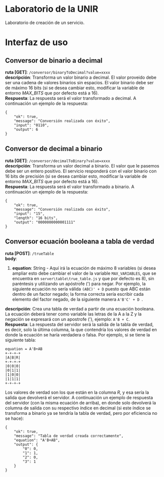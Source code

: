 # Laboratorio de la UNIR 
Laboratorio de creación de un servicio.

# Interfaz de uso  
## Conversor de binario a decimal  
**ruta [GET]**: ```/conversor/binaryToDecimal?value=xxxx```  
**descripción**: Transforma un valor binario a decimal. El valor proveido debe ser una cadena de valores binarios sin espacios. El valor binario debe ser de máximo 16 bits (si se desea cambiar esto, modificar la variable de entorno *MAX_BITS* que por defecto está a 16).  
**Respuesta**: La respuesta será el valor transformado a decimal. A continuación un ejemplo de la respuesta:  
```
{
    "ok": true,
    "message": "Conversión realizada con éxito",
    "input": "0110",
    "output": 6
}
```  

## Conversor de decimal a binario  
**ruta [GET]**: ```/conversor/decimalToBinary?value=xxxx```  
**descripción**: Transforma un valor decimal a binario. El valor que le pasemos debe ser un entero positivo. El servicio responderá con el valor binario con 16 bits de precisión (si se desea cambiar esto, modificar la variable de entorno *MAX_BITS* que por defecto está a 16).  
**Respuesta**: La respuesta será el valor transformado a binario. A continuación un ejemplo de la respuesta:  
```
{
    "ok": true,
    "message": "Conversión realizada con éxito",
    "input": "15",
    "length": "16 bits",
    "output": "0000000000001111"
}
```

## Conversor ecuación booleana a tabla de verdad
**ruta [POST]**: ```/trueTable```  
**body**: 
1. **equation**: String - Aquí irá la ecuación de máximo 8 variables (si desea ampliar esto debe cambiar el valor de la variable ```MAX_VARIABLES```, que se encuentra en ```server\table\true_table.js``` y que por defecto es 8), sin paréntesis y utilizando un apóstrofe (') para negar. Por ejemplo, la siguiente ecuación no sería válida ```(ABC)' + D``` puesto que ABC están dentro de un factor negado; la forma correcta sería escribir cada elemento del factor negado, de la siguiente manera ```A'B'C' + D ```.

**descripción**: Crea una tabla de verdad a partir de una ecuación booleana. La ecuación deberá tener como variable las letras de la A a la Z y la negación se expresará con un apostrofe ('), ejemplo: ```A'B + C```.  
**Respuesta**: La respuesta del servidor será la salida de la tabla de verdad, es decir, solo la última columna, la que contendría los valores de verdad en donde la ecuación se haría verdadera o falsa. Por ejemplo, si se tiene la siguiente tabla:  
```  
equation = A'B+AB  
+-+-+-+  
|A|B|R|    
+-+-+-+  
|0|0|0|  
|0|1|1|  
|1|0|0|  
|1|1|1|  
+-+-+-+  
```  
Los valores de verdad son los que están en la columna *R*, y esa sería la salida que devolverá el servidor. A continuación un ejemplo de respuesta del servidor (con la misma ecuación de arriba), en donde solo devolverá la columna de salida con su respectivo índice en decimal (si este índice se transforma a binario ya se tendría la tabla de verdad, pero por eficiencia no se hace):  
```
{
    "ok": true,
    "message": "Tabla de verdad creada correctamente",
    "equation": "A'B+AB",
    "output": {
        "0": 0,
        "1": 1,
        "2": 0,
        "3": 1
    }
}
```
